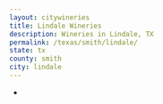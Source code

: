 ```yaml
---
layout: citywineries
title: Lindale Wineries
description: Wineries in Lindale, TX
permalink: /texas/smith/lindale/
state: tx
county: smith
city: lindale
---
```

-
